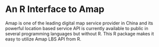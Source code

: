 # An R Interface to Amap
Amap is one of the leading digital map service provider in China and its powerful location based service API is currently available to public in several programming languages but without R. This R package makes it easy to utilize Amap LBS API from R.
